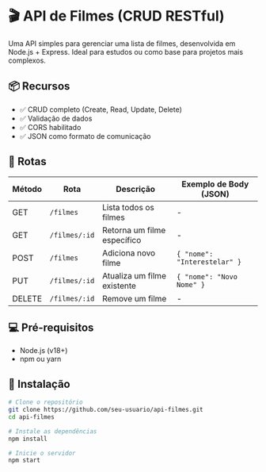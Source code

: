 # 🎬 API de Filmes (CRUD RESTful)

Uma API simples para gerenciar uma lista de filmes, desenvolvida em Node.js + Express. Ideal para estudos ou como base para projetos mais complexos.

## 📦 Recursos

- ✅ CRUD completo (Create, Read, Update, Delete)
- ✅ Validação de dados
- ✅ CORS habilitado
- ✅ JSON como formato de comunicação

## 🚀 Rotas

| Método | Rota           | Descrição                     | Exemplo de Body (JSON)       |
|--------|----------------|-------------------------------|------------------------------|
| GET    | `/filmes`      | Lista todos os filmes         | -                            |
| GET    | `/filmes/:id`  | Retorna um filme específico   | -                            |
| POST   | `/filmes`      | Adiciona novo filme           | `{ "nome": "Interestelar" }` |
| PUT    | `/filmes/:id`  | Atualiza um filme existente   | `{ "nome": "Novo Nome" }`    |
| DELETE | `/filmes/:id`  | Remove um filme               | -                            |

## 💻 Pré-requisitos

- Node.js (v18+)
- npm ou yarn

## 🔧 Instalação

```bash
# Clone o repositório
git clone https://github.com/seu-usuario/api-filmes.git
cd api-filmes

# Instale as dependências
npm install

# Inicie o servidor
npm start
